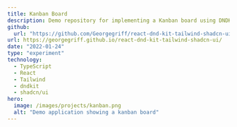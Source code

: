```yaml
---
title: Kanban Board
description: Demo repository for implementing a Kanban board using DNDKit and ShadCn UI and Tailwind
github:
  url: "https://github.com/Georgegriff/react-dnd-kit-tailwind-shadcn-ui"
url: https://georgegriff.github.io/react-dnd-kit-tailwind-shadcn-ui/
date: "2022-01-24"
type: "experiment"
technology:
  - TypeScript
  - React
  - Tailwind
  - dndkit
  - shadcn/ui
hero:
  image: /images/projects/kanban.png
  alt: "Demo application showing a kanban board"
---
```

